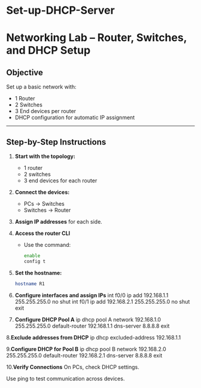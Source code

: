 # Set-up-DHCP-Server
# Networking Lab – Router, Switches, and DHCP Setup

## Objective
Set up a basic network with:
- 1 Router
- 2 Switches
- 3 End devices per router
- DHCP configuration for automatic IP assignment

---

## Step-by-Step Instructions

1. **Start with the topology:**  
   - 1 router  
   - 2 switches  
   - 3 end devices for each router  

2. **Connect the devices:**  
   - PCs → Switches  
   - Switches → Router  

3. **Assign IP addresses** for each side.  

4. **Access the router CLI**  
   - Use the command:  
     ```bash
     enable
     config t
     ```

5. **Set the hostname:**  
   ```bash
   hostname R1

6. **Configure interfaces and assign IPs**
  int f0/0
  ip add 192.168.1.1 255.255.255.0
  no shut
  int f0/1
  ip add 192.168.2.1 255.255.255.0
  no shut
  exit

7. **Configure DHCP Pool A**
  ip dhcp pool A
  network 192.168.1.0 255.255.255.0
  default-router 192.168.1.1
  dns-server 8.8.8.8
  exit

8.**Exclude addresses from DHCP**
  ip dhcp excluded-address 192.168.1.1

9.**Configure DHCP for Pool B**
ip dhcp pool B
network 192.168.2.0 255.255.255.0
default-router 192.168.2.1
dns-server 8.8.8.8
exit

10.**Verify Connections**
On PCs, check DHCP settings.

Use ping to test communication across devices.

